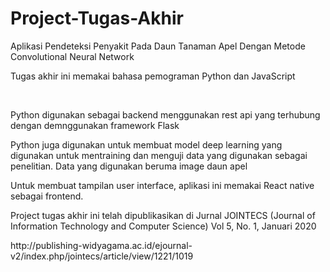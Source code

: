 # Project-Tugas-Akhir
Aplikasi Pendeteksi Penyakit Pada Daun Tanaman Apel Dengan Metode Convolutional Neural Network

<p>Tugas akhir ini memakai bahasa pemograman Python dan JavaScript</p><br>
<p>Python digunakan sebagai backend menggunakan rest api yang terhubung dengan demnggunakan framework Flask</p>
<p>Python juga digunakan untuk membuat model deep learning yang digunakan untuk mentraining dan menguji data yang digunakan sebagai penelitian. Data yang digunakan beruma image daun apel</p>
<p>Untuk membuat tampilan user interface, aplikasi ini memakai React native sebagai frontend.</p>
<p>Project tugas akhir ini telah dipublikasikan di Jurnal JOINTECS (Journal of Information Technology and Computer Science) Vol 5, No. 1, Januari 2020</p>
<p>http://publishing-widyagama.ac.id/ejournal-v2/index.php/jointecs/article/view/1221/1019</p>

